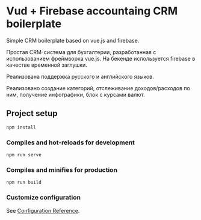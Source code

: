 # Vud + Firebase accountaing CRM boilerplate

Simple CRM boilerplate based on vue.js and firebase.

Простая CRM-система для бухгалтерии, разработанная с использованием фреймворка vue.js. На бекенде используется firebase в качестве временной заглушки.

Реализована поддержка русского и английского языков.

Реализовано создание категорий, отслеживание доходов/расходов по ним, получение инфографики, блок с курсами валют.

## Project setup

```
npm install
```

### Compiles and hot-reloads for development

```
npm run serve
```

### Compiles and minifies for production

```
npm run build
```

### Customize configuration

See [Configuration Reference](https://cli.vuejs.org/config/).
